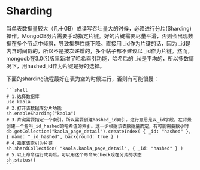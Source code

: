 # Sharding

当单表数据量较大（几十GB）或读写吞吐量大的时候，必须进行分片(Sharding)操作。MongoDB分片需要手动指定片键。好的片键需要尽量平滑，否则会出现数据在多个节点中倾斜，导致集群性能下降。直接用 _id作为片键的话，因为 _id是内含时间戳的，所以不是按次递增的，多个帖子都不建议以 _id作为片键。然而，mongodb在3.0(?)版里新增了哈希索引功能，哈希后的 _id是平均的，所以多数情况下，用hashed_id作为片键是好的选择。

下面的sharding流程最好在表为空的时候进行，否则有可能很慢：

    ```shell
    # 1.选择数据库
    use kaola
    # 2.打开该数据库分片功能
    sh.enableSharding("kaola") 
    # 3.片键需要指定一个索引，所以需要创建hashed_id索引。这行意思是以_id字段，在背景创建一个名叫_id_hashed的哈希值的索引。这一步根据该表数据量而定，有可能需要数小时
    db.getCollection("kaola_page_detail").createIndex( { _id: "hashed" }, { name: "_id_hashed", background: true } )
    # 4.指定该索引为片键
    sh.shardCollection( "kaola.kaola_page_detail", { _id: "hashed" } )
    # 5.以上命令运行成功后，可以用这个命令来check现在分片的状态
    sh.status()
    ```
